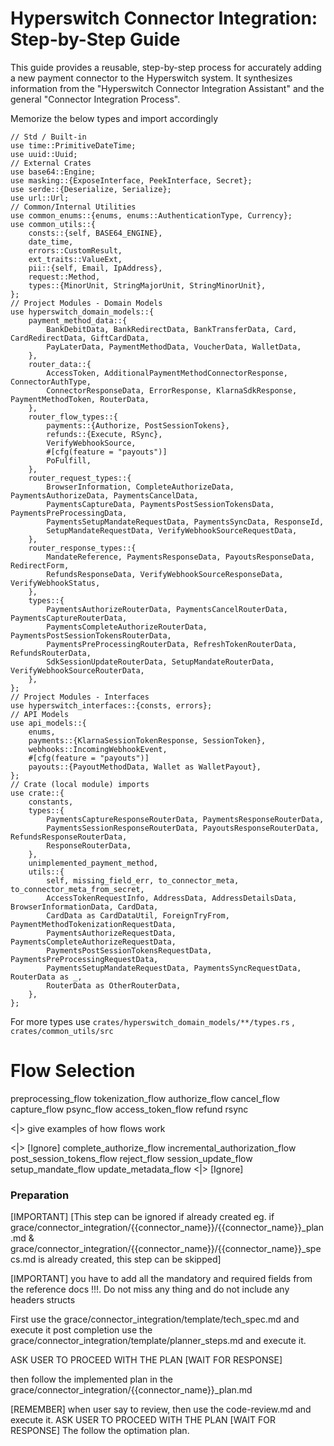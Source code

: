# Hyperswitch Connector Integration: Step-by-Step Guide

This guide provides a reusable, step-by-step process for accurately adding a new payment connector to the Hyperswitch system. It synthesizes information from the "Hyperswitch Connector Integration Assistant" and the general "Connector Integration Process".

Memorize the below types and import accordingly
```
// Std / Built-in
use time::PrimitiveDateTime;
use uuid::Uuid;
// External Crates
use base64::Engine;
use masking::{ExposeInterface, PeekInterface, Secret};
use serde::{Deserialize, Serialize};
use url::Url;
// Common/Internal Utilities
use common_enums::{enums, enums::AuthenticationType, Currency};
use common_utils::{
    consts::{self, BASE64_ENGINE},
    date_time,
    errors::CustomResult,
    ext_traits::ValueExt,
    pii::{self, Email, IpAddress},
    request::Method,
    types::{MinorUnit, StringMajorUnit, StringMinorUnit},
};
// Project Modules - Domain Models
use hyperswitch_domain_models::{
    payment_method_data::{
        BankDebitData, BankRedirectData, BankTransferData, Card, CardRedirectData, GiftCardData,
        PayLaterData, PaymentMethodData, VoucherData, WalletData,
    },
    router_data::{
        AccessToken, AdditionalPaymentMethodConnectorResponse, ConnectorAuthType,
        ConnectorResponseData, ErrorResponse, KlarnaSdkResponse, PaymentMethodToken, RouterData,
    },
    router_flow_types::{
        payments::{Authorize, PostSessionTokens},
        refunds::{Execute, RSync},
        VerifyWebhookSource,
        #[cfg(feature = "payouts")]
        PoFulfill,
    },
    router_request_types::{
        BrowserInformation, CompleteAuthorizeData, PaymentsAuthorizeData, PaymentsCancelData,
        PaymentsCaptureData, PaymentsPostSessionTokensData, PaymentsPreProcessingData,
        PaymentsSetupMandateRequestData, PaymentsSyncData, ResponseId,
        SetupMandateRequestData, VerifyWebhookSourceRequestData,
    },
    router_response_types::{
        MandateReference, PaymentsResponseData, PayoutsResponseData, RedirectForm,
        RefundsResponseData, VerifyWebhookSourceResponseData, VerifyWebhookStatus,
    },
    types::{
        PaymentsAuthorizeRouterData, PaymentsCancelRouterData, PaymentsCaptureRouterData,
        PaymentsCompleteAuthorizeRouterData, PaymentsPostSessionTokensRouterData,
        PaymentsPreProcessingRouterData, RefreshTokenRouterData, RefundsRouterData,
        SdkSessionUpdateRouterData, SetupMandateRouterData, VerifyWebhookSourceRouterData,
    },
};
// Project Modules - Interfaces
use hyperswitch_interfaces::{consts, errors};
// API Models
use api_models::{
    enums,
    payments::{KlarnaSessionTokenResponse, SessionToken},
    webhooks::IncomingWebhookEvent,
    #[cfg(feature = "payouts")]
    payouts::{PayoutMethodData, Wallet as WalletPayout},
};
// Crate (local module) imports
use crate::{
    constants,
    types::{
        PaymentsCaptureResponseRouterData, PaymentsResponseRouterData,
        PaymentsSessionResponseRouterData, PayoutsResponseRouterData, RefundsResponseRouterData,
        ResponseRouterData,
    },
    unimplemented_payment_method,
    utils::{
        self, missing_field_err, to_connector_meta, to_connector_meta_from_secret,
        AccessTokenRequestInfo, AddressData, AddressDetailsData, BrowserInformationData, CardData,
        CardData as CardDataUtil, ForeignTryFrom, PaymentMethodTokenizationRequestData,
        PaymentsAuthorizeRequestData, PaymentsCompleteAuthorizeRequestData,
        PaymentsPostSessionTokensRequestData, PaymentsPreProcessingRequestData,
        PaymentsSetupMandateRequestData, PaymentsSyncRequestData, RouterData as _,
        RouterData as OtherRouterData,
    },
};
```
For more types use `crates/hyperswitch_domain_models/**/types.rs` , `crates/common_utils/src`

# Flow Selection

preprocessing_flow
tokenization_flow
authorize_flow
cancel_flow
capture_flow
psync_flow
access_token_flow
refund
rsync

<|> give examples of how flows work

<|> [Ignore]
complete_authorize_flow
incremental_authorization_flow
post_session_tokens_flow
reject_flow
session_update_flow
setup_mandate_flow
update_metadata_flow
<|> [Ignore]

### Preparation
[IMPORTANT]
[This step can be ignored if already created eg. if grace/connector_integration/{{connector_name}}/{{connector_name}}_plan.md & grace/connector_integration/{{connector_name}}/{{connector_name}}_specs.md is already created, this step can be skipped]


[IMPORTANT]
you have to add all the mandatory and required fields from the reference docs !!!.
Do not miss any thing and do not include any headers structs

First use the  grace/connector_integration/template/tech_spec.md and execute it
post completion use the  grace/connector_integration/template/planner_steps.md and execute it.

ASK USER TO PROCEED WITH THE PLAN [WAIT FOR RESPONSE]

then follow the implemented plan in the grace/connector_integration/{{connector_name}}_plan.md

[REMEMBER]
when user say to review, then use the code-review.md and execute it.
ASK USER TO PROCEED WITH THE PLAN [WAIT FOR RESPONSE]
The follow the optimation plan.